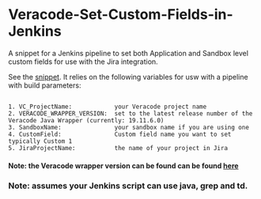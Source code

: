 # Veracode-Set-Custom-Fields-in-Jenkins
A snippet for a Jenkins pipeline to set both Application and Sandbox level custom fields for use with the Jira integration.

See the [snippet](https://github.com/christyson/Veracode-Set-Custom-Fields-in-Jenkins/blob/master/Veracode%20Set%20Custom%20Field%20Snippet).  It relies on the following variables for usw with a pipeline with build parameters:
<pre><code>
1. VC_ProjectName:            your Veracode project name
2. VERACODE_WRAPPER_VERSION:  set to the latest release number of the Veracode Java Wrapper (currently: 19.11.6.0) 
3. SandboxName:               your sandbox name if you are using one
4. CustomField:               Custom field name you want to set typically Custom 1
5. JiraProjectName:           the name of your project in Jira
</pre></code>

  ####  Note: the Veracode wrapper version can be found can be found [here](https://help.veracode.com/reader/LMv_dtSHyb7iIxAQznC~9w/OwyjPkzVaNJWGh7IPPF1OQ)

### Note: assumes your Jenkins script can use java, grep and td. 
